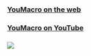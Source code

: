 ### [YouMacro on the web](https://youmacro.com)
### [YouMacro on YouTube](https://www.youtube.com/channel/UCJobMxWHx7jzsX0dD4YQZ8g)
### [![](https://youmacro.com/logo_bare.png)]("https://youmacro.com/youmacro_01_01_2021.mp4")

<!--
**youmacro/youmacro** is a ✨ _special_ ✨ repository because its `README.md` (this file) appears on your GitHub profile.

Here are some ideas to get you started:

- 🔭 I’m currently working on ...
- 🌱 I’m currently learning ...
- 👯 I’m looking to collaborate on ...
- 🤔 I’m looking for help with ...
- 💬 Ask me about ...
- 📫 How to reach me: ...
- 😄 Pronouns: ...
- ⚡ Fun fact: ...
-->
